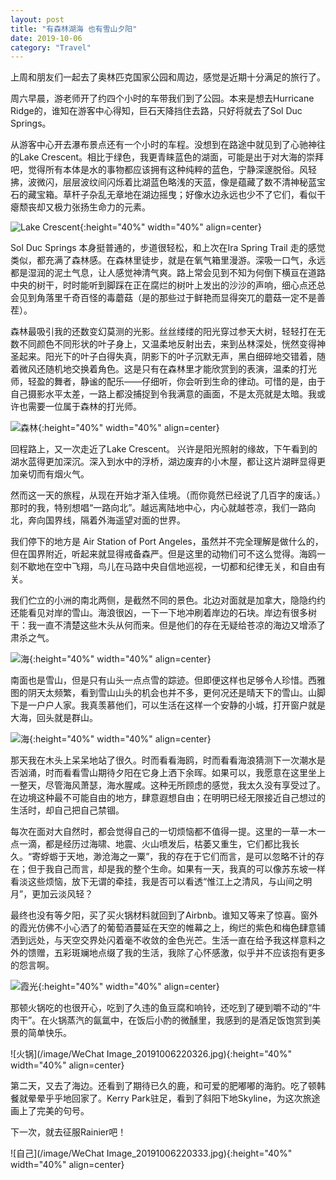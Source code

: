 ```yaml
---
layout: post
title: "有森林湖海 也有雪山夕阳"
date: 2019-10-06
category: "Travel"
---
```


上周和朋友们一起去了奥林匹克国家公园和周边，感觉是近期十分满足的旅行了。

周六早晨，游老师开了约四个小时的车带我们到了公园。本来是想去Hurricane Ridge的，谁知在游客中心得知，巨石天降挡住去路，只好将就去了Sol Duc Springs。
<!--more-->

从游客中心开去瀑布景点还有一个小时的车程。没想到在路途中就见到了心驰神往的Lake Crescent。相比于绿色，我更青睐蓝色的湖面，可能是出于对大海的崇拜吧，觉得所有本体是水的事物都应该拥有这种纯粹的蓝色，宁静深邃脱俗。风轻拂，波微闪，层层波纹间闪烁着比湖蓝色略浅的天蓝，像是蕴藏了数不清神秘蓝宝石的藏宝箱。草杆子杂乱无章地在湖边摇曳；好像水边永远也少不了它们，看似干瘪颓丧却又极力张扬生命力的元素。

![Lake Crescent](/image/IMG_1885.JPG){:height="40%" width="40%" align=center}

Sol Duc Springs 本身挺普通的，步道很轻松，和上次在Ira Spring Trail 走的感觉类似，都充满了森林感。在森林里徒步，就是在氧气箱里漫游。深吸一口气，永远都是湿润的泥土气息，让人感觉神清气爽。路上常会见到不知为何倒下横亘在道路中央的树干，时时能听到脚踩在正在腐烂的树叶上发出的沙沙的声响，细心点还总会见到角落里千奇百怪的毒蘑菇（是的那些过于鲜艳而显得突兀的蘑菇一定不是善茬）。

森林最吸引我的还数变幻莫测的光影。丝丝缕缕的阳光穿过参天大树，轻轻打在无数不同颜色不同形状的叶子身上，又温柔地反射出去，来到丛林深处，恍然变得神圣起来。阳光下的叶子白得失真，阴影下的叶子沉默无声，黑白细碎地交错着，随着微风还随机地交换着角色。这是只有在森林里才能欣赏到的表演，温柔的打光师，轻盈的舞者，静谧的配乐——仔细听，你会听到生命的律动。可惜的是，由于自己摄影水平太差，一路上都没捕捉到令我满意的画面，不是太亮就是太暗。我或许也需要一位属于森林的打光师。

![森林](/image/IMG_1935.JPG){:height="40%" width="40%" align=center}

回程路上，又一次走近了Lake Crescent。 兴许是阳光照射的缘故，下午看到的湖水蓝得更加深沉。深入到水中的浮桥，湖边废弃的小木屋，都让这片湖畔显得更加亲切而有烟火气。

然而这一天的旅程，从现在开始才渐入佳境。（而你竟然已经说了几百字的废话。）那时的我，特别想唱“一路向北”。越远离陆地中心，内心就越苍凉，我们一路向北，奔向国界线，隔着外海遥望对面的世界。

我们停下的地方是 Air Station of Port Angeles，虽然并不完全理解是做什么的，但在国界附近，听起来就显得戒备森严。但是这里的动物们可不这么觉得。海鸥一刻不歇地在空中飞翔，鸟儿在马路中央自信地巡视，一切都和纪律无关，和自由有关。

我们伫立的小洲的南北两侧，是截然不同的景色。北边对面就是加拿大，隐隐约约还能看见对岸的雪山。海浪很凶，一下一下地冲刷着岸边的石块。岸边有很多树干：我一直不清楚这些木头从何而来。但是他们的存在无疑给苍凉的海边又增添了肃杀之气。

![海](/image/IMG_1999.JPG){:height="40%" width="40%" align=center}

南面也是雪山，但是只有山头一点点雪的踪迹。但即便这样也足够令人珍惜。西雅图的阴天太频繁，看到雪山山头的机会也并不多，更何况还是晴天下的雪山。山脚下是一户户人家。我真羡慕他们，可以生活在这样一个安静的小城，打开窗户就是大海，回头就是群山。

![海](/image/IMG_2024.JPG){:height="40%" width="40%" align=center}

那天我在木头上呆呆地站了很久。时而看看海鸥，时而看看海浪猜测下一次潮水是否汹涌，时而看看雪山期待夕阳在它身上洒下余晖。如果可以，我愿意在这里坐上一整天，尽管海风萧瑟，海水腥咸。这种无所顾虑的感觉，我太久没有享受过了。在边境这种最不可能自由的地方，肆意遐想自由；在明明已经无限接近自己想过的生活时，却自己把自己禁锢。

每次在面对大自然时，都会觉得自己的一切烦恼都不值得一提。这里的一草一木一点一滴，都是经历过海啸、地震、火山喷发后，枯萎又重生，它们都比我长久。“寄蜉蝣于天地，渺沧海之一粟”，我的存在于它们而言，是可以忽略不计的存在；但于我自己而言，却是我的整个生命。如果有一天，我真的可以像苏东坡一样看淡这些烦恼，放下无谓的牵挂，我是否可以看透“惟江上之清风，与山间之明月”，更加云淡风轻？

最终也没有等夕阳，买了买火锅材料就回到了Airbnb。谁知又等来了惊喜。窗外的霞光仿佛不小心洒了的葡萄酒蔓延在天空的帷幕之上，绚烂的紫色和梅色肆意铺洒到远处，与天空交界处闪着毫不收敛的金色光芒。生活一直在给予我这样意料之外的馈赠，五彩斑斓地点缀了我的生活，我除了心怀感激，似乎并不应该抱有更多的怨言啊。

![霞光](/image/IMG_2047.JPG){:height="40%" width="40%" align=center}

那顿火锅吃的也很开心，吃到了久违的鱼豆腐和响铃，还吃到了硬到嚼不动的“牛肉干”。在火锅蒸汽的氤氲中，在饭后小酌的微醺里，我感到的是酒足饭饱赏到美景的简单快乐。

![火锅](/image/WeChat Image_20191006220326.jpg){:height="40%" width="40%" align=center}

第二天，又去了海边。还看到了期待已久的鹿，和可爱的肥嘟嘟的海豹。吃了顿韩餐就晕晕乎乎地回家了。Kerry Park驻足，看到了斜阳下地Skyline，为这次旅途画上了完美的句号。

下一次，就去征服Rainier吧！

![自己](/image/WeChat Image_20191006220333.jpg){:height="40%" width="40%" align=center}

